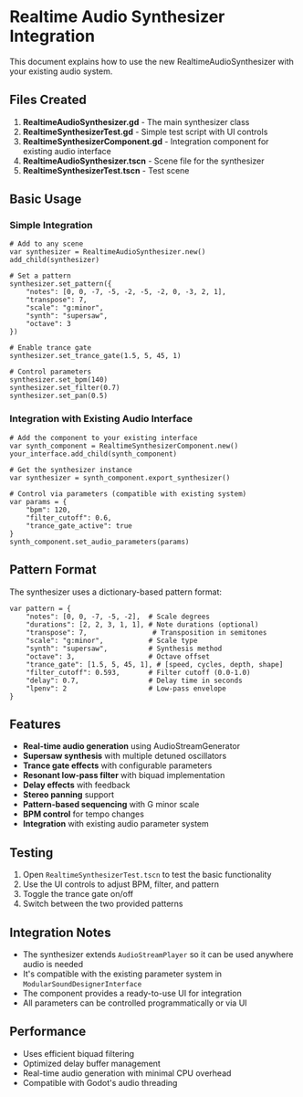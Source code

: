 # Realtime Audio Synthesizer Integration

This document explains how to use the new RealtimeAudioSynthesizer with your existing audio system.

## Files Created

1. **RealtimeAudioSynthesizer.gd** - The main synthesizer class
2. **RealtimeSynthesizerTest.gd** - Simple test script with UI controls
3. **RealtimeSynthesizerComponent.gd** - Integration component for existing audio interface
4. **RealtimeAudioSynthesizer.tscn** - Scene file for the synthesizer
5. **RealtimeSynthesizerTest.tscn** - Test scene

## Basic Usage

### Simple Integration

```gdscript
# Add to any scene
var synthesizer = RealtimeAudioSynthesizer.new()
add_child(synthesizer)

# Set a pattern
synthesizer.set_pattern({
    "notes": [0, 0, -7, -5, -2, -5, -2, 0, -3, 2, 1],
    "transpose": 7,
    "scale": "g:minor",
    "synth": "supersaw",
    "octave": 3
})

# Enable trance gate
synthesizer.set_trance_gate(1.5, 5, 45, 1)

# Control parameters
synthesizer.set_bpm(140)
synthesizer.set_filter(0.7)
synthesizer.set_pan(0.5)
```

### Integration with Existing Audio Interface

```gdscript
# Add the component to your existing interface
var synth_component = RealtimeSynthesizerComponent.new()
your_interface.add_child(synth_component)

# Get the synthesizer instance
var synthesizer = synth_component.export_synthesizer()

# Control via parameters (compatible with existing system)
var params = {
    "bpm": 120,
    "filter_cutoff": 0.6,
    "trance_gate_active": true
}
synth_component.set_audio_parameters(params)
```

## Pattern Format

The synthesizer uses a dictionary-based pattern format:

```gdscript
var pattern = {
    "notes": [0, 0, -7, -5, -2],  # Scale degrees
    "durations": [2, 2, 3, 1, 1], # Note durations (optional)
    "transpose": 7,                # Transposition in semitones
    "scale": "g:minor",           # Scale type
    "synth": "supersaw",          # Synthesis method
    "octave": 3,                  # Octave offset
    "trance_gate": [1.5, 5, 45, 1], # [speed, cycles, depth, shape]
    "filter_cutoff": 0.593,       # Filter cutoff (0.0-1.0)
    "delay": 0.7,                 # Delay time in seconds
    "lpenv": 2                    # Low-pass envelope
}
```

## Features

- **Real-time audio generation** using AudioStreamGenerator
- **Supersaw synthesis** with multiple detuned oscillators
- **Trance gate effects** with configurable parameters
- **Resonant low-pass filter** with biquad implementation
- **Delay effects** with feedback
- **Stereo panning** support
- **Pattern-based sequencing** with G minor scale
- **BPM control** for tempo changes
- **Integration** with existing audio parameter system

## Testing

1. Open `RealtimeSynthesizerTest.tscn` to test the basic functionality
2. Use the UI controls to adjust BPM, filter, and pattern
3. Toggle the trance gate on/off
4. Switch between the two provided patterns

## Integration Notes

- The synthesizer extends `AudioStreamPlayer` so it can be used anywhere audio is needed
- It's compatible with the existing parameter system in `ModularSoundDesignerInterface`
- The component provides a ready-to-use UI for integration
- All parameters can be controlled programmatically or via UI

## Performance

- Uses efficient biquad filtering
- Optimized delay buffer management
- Real-time audio generation with minimal CPU overhead
- Compatible with Godot's audio threading






